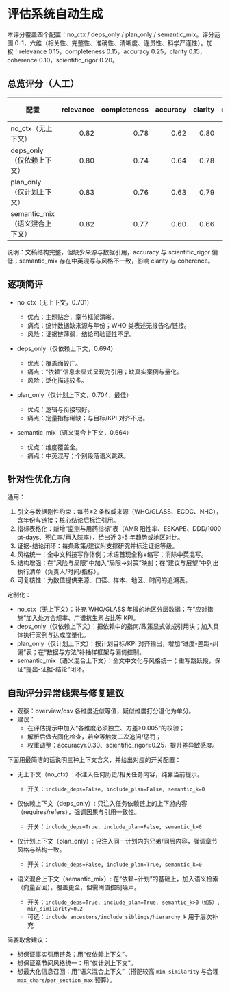 # 评估系统自动生成

本评分覆盖四个配置：no_ctx / deps_only / plan_only / semantic_mix。评分范围 0-1，六维（相关性、完整性、准确性、清晰度、连贯性、科学严谨性）。加权：relevance 0.15，completeness 0.15，accuracy 0.25，clarity 0.15，coherence 0.10，scientific_rigor 0.20。

## 总览评分（人工）

| 配置 | relevance | completeness | accuracy | clarity | coherence | scientific_rigor | 加权总分 |
|---|---:|---:|---:|---:|---:|---:|---:|
| no_ctx（无上下文） | 0.82 | 0.78 | 0.62 | 0.80 | 0.76 | 0.55 | 0.701 |
| deps_only（仅依赖上下文） | 0.80 | 0.74 | 0.64 | 0.78 | 0.74 | 0.56 | 0.694 |
| plan_only（仅计划上下文） | 0.83 | 0.76 | 0.63 | 0.79 | 0.77 | 0.56 | 0.704 |
| semantic_mix（语义混合上下文） | 0.82 | 0.77 | 0.60 | 0.66 | 0.68 | 0.54 | 0.664 |

说明：文稿结构完整，但缺少来源与数据引用，accuracy 与 scientific_rigor 偏低；semantic_mix 存在中英混写与风格不一致，影响 clarity 与 coherence。

## 逐项简评

- no_ctx（无上下文，0.701）
  - 优点：主题贴合，章节框架清晰。
  - 痛点：统计数据缺来源与年份；WHO 类表述无报告名/链接。
  - 风险：证据链薄弱，结论可验证性不足。

- deps_only（仅依赖上下文，0.694）
  - 优点：覆盖面较广。
  - 痛点：“依赖”信息未显式呈现为引用；缺真实案例与量化。
  - 风险：泛化描述较多。

- plan_only（仅计划上下文，0.704，最佳）
  - 优点：逻辑与衔接较好。
  - 痛点：定量指标稀缺；与目标/KPI 对齐不足。

- semantic_mix（语义混合上下文，0.664）
  - 优点：维度覆盖全。
  - 痛点：中英混写；个别段落语义跳跃。

## 针对性优化方向

通用：
1. 引文与数据刚性约束：每节≥2 条权威来源（WHO/GLASS、ECDC、NHC），含年份与链接；核心结论后标注引用。
2. 指标表格化：新增“监测与用药指标”表（AMR 阳性率、ESKAPE、DDD/1000 pt-days、死亡率/再入院率），给出近 3-5 年趋势或地区对比。
3. 证据-结论闭环：每条政策/建议附支撑研究并标注证据等级。
4. 风格统一：全中文科技写作体例；术语首现全称+缩写；消除中英混写。
5. 结构增强：在“风险与局限”中加入“局限→对策”映射；在“建议与展望”中列出执行清单（负责人/时间/指标）。
6. 可复核性：为数值提供来源、口径、样本、地区、时间的追溯表。

定制化：
- no_ctx（无上下文）：补充 WHO/GLASS 年报的地区分层数据；在“应对措施”加入处方合规率、广谱抗生素占比等 KPI。
- deps_only（仅依赖上下文）：把依赖中的指南/政策显式做成引用块；加入具体执行案例与达成度量化。
- plan_only（仅计划上下文）：按计划目标/KPI 对齐输出，增加“进度-差距-纠偏”表；在“数据与方法”补抽样框架与偏倚控制。
- semantic_mix（语义混合上下文）：全文中文化与风格统一；重写跳跃段，保证“提出-证据-结论”闭环。

## 自动评分异常线索与修复建议
- 观察：overview/csv 各维度近似等值，疑似维度打分退化为单分。
- 建议：
  - 在评估提示中加入“各维度必须独立、方差>0.005”的校验；
  - 解析后做去同化检查，若全等触发二次追问/惩罚；
  - 权重调整：accuracy≥0.30、scientific_rigor≥0.25，提升差异敏感度。

下面用最简洁的话说明三种上下文含义，并给出对应的开关配置：

- 无上下文（no_ctx）: 不注入任何历史/相关任务内容，纯靠当前提示。
  - 开关：`include_deps=False, include_plan=False, semantic_k=0`

- 仅依赖上下文（deps_only）: 只注入任务依赖链上的上下游内容（requires/refers），强调因果与引用一致性。
  - 开关：`include_deps=True, include_plan=False, semantic_k=0`

- 仅计划上下文（plan_only）: 只注入同一计划内的兄弟/同层内容，强调章节风格与结构一致。
  - 开关：`include_deps=False, include_plan=True, semantic_k=0`

- 语义混合上下文（semantic_mix）: 在“依赖+计划”的基础上，加入语义检索（向量召回），覆盖更全，但需阈值控制噪声。
  - 开关：`include_deps=True, include_plan=True, semantic_k>0（如5）, min_similarity≈0.2`
  - 可选：`include_ancestors/include_siblings/hierarchy_k` 用于层次补充

简要取舍建议：
- 想保证事实引用链条：用“仅依赖上下文”。
- 想保证章节间风格统一：用“仅计划上下文”。
- 想最大化信息召回：用“语义混合上下文”（搭配较高 `min_similarity` 与合理 `max_chars`/`per_section_max` 预算）。
